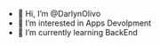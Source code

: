 - 👋 Hi, I’m @DarlynOlivo
- 👀 I’m interested in Apps Devolpment
- 🌱 I’m currently learning BackEnd

<!---
DarlynOlivo/DarlynOlivo is a ✨ special ✨ repository because its `README.md` (this file) appears on your GitHub profile.
You can click the Preview link to take a look at your changes.
--->
